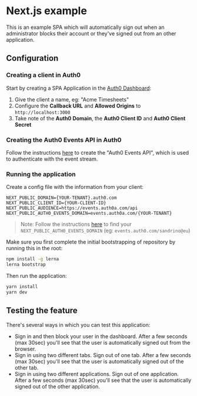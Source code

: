 # Next.js example

This is an example SPA which will automatically sign out when an administrator blocks their account or they've signed out from an other application.

## Configuration

### Creating a client in Auth0

Start by creating a SPA Application in the [Auth0 Dashboard](https://manage.auth0.com/):

1. Give the client a name, eg: "Acme Timesheets"
2. Configure the **Callback URL** and **Allowed Origins** to `http://localhost:3000`
3. Take note of the **Auth0 Domain**, the **Auth0 Client ID** and **Auth0 Client Secret**

### Creating the Auth0 Events API in Auth0

Follow the instructions [here](https://github.com/sandrinodimattia/auth0-session-events#defining-an-api) to create the "Auth0 Events API", which is used to authenticate with the event stream.

### Running the application

Create a config file with the information from your client:

```dotenv
NEXT_PUBLIC_DOMAIN={YOUR-TENANT}.auth0.com
NEXT_PUBLIC_CLIENT_ID={YOUR-CLIENT-ID}
NEXT_PUBLIC_AUDIENCE=https://events.auth0a.com/api
NEXT_PUBLIC_AUTH0_EVENTS_DOMAIN=events.auth0a.com/{YOUR-TENANT}
```

> Note: Follow the instructions [here](https://github.com/sandrinodimattia/auth0-session-events#connecting-your-log-stream) to find your `NEXT_PUBLIC_AUTH0_EVENTS_DOMAIN` (eg: `events.auth0.com/sandrino@eu`)

Make sure you first complete the initial bootstrapping of repository by running this in the root:

```bash
npm install -g lerna
lerna bootstrap
```

Then run the application:

```bash
yarn install
yarn dev
```

## Testing the feature

There's several ways in which you can test this application:

- Sign in and then block your user in the dashboard. After a few seconds (max 30sec) you'll see that the user is automatically signed out from the browser.
- Sign in using two different tabs. Sign out of one tab. After a few seconds (max 30sec) you'll see that the user is automatically signed out of the other tab.
- Sign in using two different applications. Sign out of one application. After a few seconds (max 30sec) you'll see that the user is automatically signed out of the other application.
